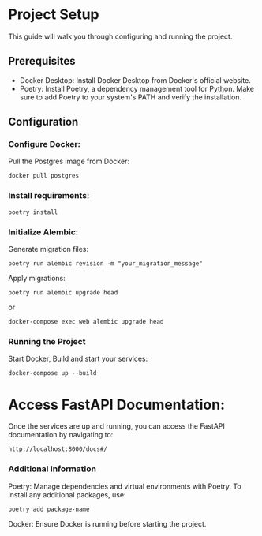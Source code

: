 # Project Setup
This guide will walk you through configuring and running the project.


## Prerequisites
- Docker Desktop: Install Docker Desktop from Docker's official website.
- Poetry: Install Poetry, a dependency management tool for Python. Make sure to add Poetry to your system's PATH and verify the installation.


## Configuration
### Configure Docker:
Pull the Postgres image from Docker:
```
docker pull postgres
```

### Install requirements:
```
poetry install
```

### Initialize Alembic:
Generate migration files:
```
poetry run alembic revision -m "your_migration_message"
```

Apply migrations:
```
poetry run alembic upgrade head
```
or
```
docker-compose exec web alembic upgrade head
```

### Running the Project
Start Docker, Build and start your services:
```
docker-compose up --build
```


# Access FastAPI Documentation:
Once the services are up and running, you can access the FastAPI documentation by navigating to:
```
http://localhost:8000/docs#/
```


### Additional Information
Poetry: Manage dependencies and virtual environments with Poetry. To install any additional packages, use:
```
poetry add package-name
```
Docker: Ensure Docker is running before starting the project.
